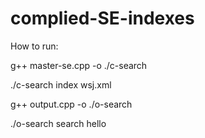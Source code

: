 # complied-SE-indexes

How to run:

g++ master-se.cpp -o ./c-search

./c-search index wsj.xml

g++ output.cpp -o ./o-search

./o-search search hello

